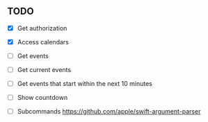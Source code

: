 ## TODO

- [x] Get authorization
- [x] Access calendars
- [ ] Get events
- [ ] Get current events
- [ ] Get events that start within the next 10 minutes
- [ ] Show countdown

- [ ] Subcommands https://github.com/apple/swift-argument-parser
